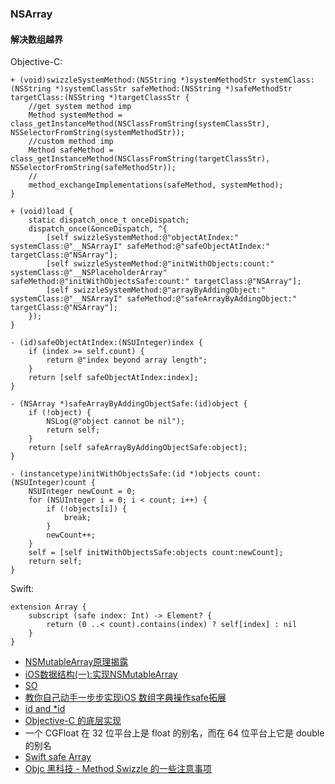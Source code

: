 ### NSArray

#### 解决数组越界

Objective-C:
```
+ (void)swizzleSystemMethod:(NSString *)systemMethodStr systemClass:(NSString *)systemClassStr safeMethod:(NSString *)safeMethodStr targetClass:(NSString *)targetClassStr {
    //get system method imp
    Method systemMethod = class_getInstanceMethod(NSClassFromString(systemClassStr), NSSelectorFromString(systemMethodStr));
    //custom method imp
    Method safeMethod = class_getInstanceMethod(NSClassFromString(targetClassStr), NSSelectorFromString(safeMethodStr));
    //
    method_exchangeImplementations(safeMethod, systemMethod);
}

+ (void)load {
    static dispatch_once_t onceDispatch;
    dispatch_once(&onceDispatch, ^{
        [self swizzleSystemMethod:@"objectAtIndex:" systemClass:@"__NSArrayI" safeMethod:@"safeObjectAtIndex:" targetClass:@"NSArray"];
        [self swizzleSystemMethod:@"initWithObjects:count:" systemClass:@"__NSPlaceholderArray" safeMethod:@"initWithObjectsSafe:count:" targetClass:@"NSArray"];
        [self swizzleSystemMethod:@"arrayByAddingObject:" systemClass:@"__NSArrayI" safeMethod:@"safeArrayByAddingObject:" targetClass:@"NSArray"];
    });
}

- (id)safeObjectAtIndex:(NSUInteger)index {
    if (index >= self.count) {
        return @"index beyond array length";
    }
    return [self safeObjectAtIndex:index];
}

- (NSArray *)safeArrayByAddingObjectSafe:(id)object {
    if (!object) {
        NSLog(@"object cannot be nil");
        return self;
    }
    return [self safeArrayByAddingObjectSafe:object];
}

- (instancetype)initWithObjectsSafe:(id *)objects count:(NSUInteger)count {
    NSUInteger newCount = 0;
    for (NSUInteger i = 0; i < count; i++) {
        if (!objects[i]) {
            break;
        }
        newCount++;
    }
    self = [self initWithObjectsSafe:objects count:newCount];
    return self;
}
```

Swift:
```
extension Array {
    subscript (safe index: Int) -> Element? {
        return (0 ..< count).contains(index) ? self[index] : nil
    }
}
```


* [NSMutableArray原理揭露](http://blog.joyingx.me/2015/05/03/NSMutableArray%20%E5%8E%9F%E7%90%86%E6%8F%AD%E9%9C%B2/)
* [iOS数据结构(一):实现NSMutableArray](http://www.liudesheng.com/2016/05/29/iOS%E6%95%B0%E6%8D%AE%E7%BB%93%E6%9E%84-%E5%AE%9E%E7%8E%B0NSMutableArray/)
* [SO](http://stackoverflow.com/questions/6077422/objective-c-nsarray-init-versus-initwithcapacity0/6077543#6077543)
* [教你自己动手一步步实现iOS 数组字典操作safe拓展](http://ios.jobbole.com/87858/)
* [id and *id](http://stackoverflow.com/questions/9263713/arc-pointer-to-non-const-type-id-with-no-explicit-ownership)
* [Objective-C 的底层实现](https://82flex.com/p/objective-c-internals/)
*  一个 CGFloat 在 32 位平台上是 float 的别名，而在 64 位平台上它是 double 的别名
*  [Swift safe Array](https://robinchao.github.io/2016/03/swift-safeindex/)
*  [Objc 黑科技 - Method Swizzle 的一些注意事项](http://swiftcafe.io/2016/12/15/swizzle/)